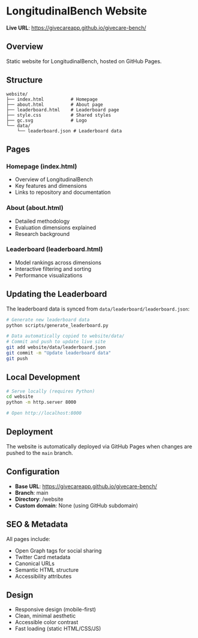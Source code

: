 # LongitudinalBench Website

**Live URL**: https://givecareapp.github.io/givecare-bench/

## Overview

Static website for LongitudinalBench, hosted on GitHub Pages.

## Structure

```
website/
├── index.html          # Homepage
├── about.html          # About page
├── leaderboard.html    # Leaderboard page
├── style.css           # Shared styles
├── gc.svg              # Logo
└── data/
    └── leaderboard.json # Leaderboard data
```

## Pages

### Homepage (index.html)
- Overview of LongitudinalBench
- Key features and dimensions
- Links to repository and documentation

### About (about.html)
- Detailed methodology
- Evaluation dimensions explained
- Research background

### Leaderboard (leaderboard.html)
- Model rankings across dimensions
- Interactive filtering and sorting
- Performance visualizations

## Updating the Leaderboard

The leaderboard data is synced from `data/leaderboard/leaderboard.json`:

```bash
# Generate new leaderboard data
python scripts/generate_leaderboard.py

# Data automatically copied to website/data/
# Commit and push to update live site
git add website/data/leaderboard.json
git commit -m "Update leaderboard data"
git push
```

## Local Development

```bash
# Serve locally (requires Python)
cd website
python -m http.server 8000

# Open http://localhost:8000
```

## Deployment

The website is automatically deployed via GitHub Pages when changes are pushed to the `main` branch.

## Configuration

- **Base URL**: https://givecareapp.github.io/givecare-bench/
- **Branch**: main
- **Directory**: /website
- **Custom domain**: None (using GitHub subdomain)

## SEO & Metadata

All pages include:
- Open Graph tags for social sharing
- Twitter Card metadata
- Canonical URLs
- Semantic HTML structure
- Accessibility attributes

## Design

- Responsive design (mobile-first)
- Clean, minimal aesthetic
- Accessible color contrast
- Fast loading (static HTML/CSS/JS)
